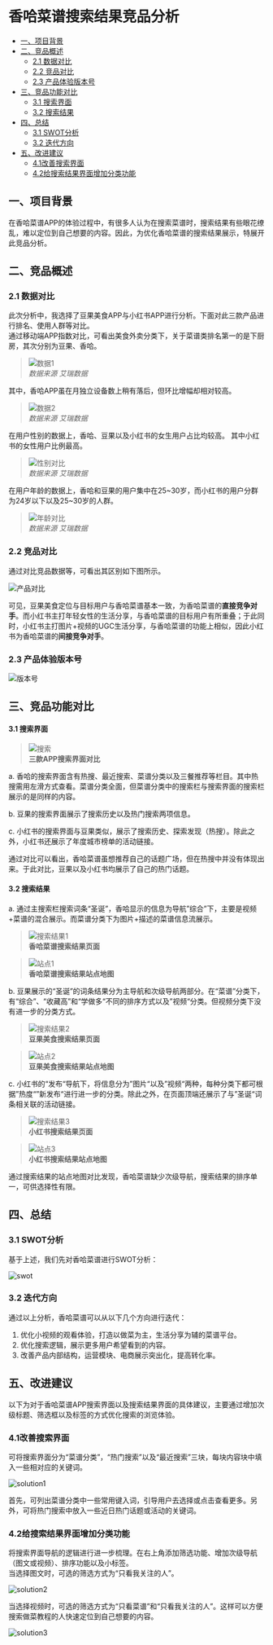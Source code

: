 

# 香哈菜谱搜索结果竞品分析  

<!-- START doctoc generated TOC please keep comment here to allow auto update -->
<!-- DON'T EDIT THIS SECTION, INSTEAD RE-RUN doctoc TO UPDATE -->


  - [一、项目背景](#%E4%B8%80%E9%A1%B9%E7%9B%AE%E8%83%8C%E6%99%AF)
  - [二、竞品概述](#%E4%BA%8C%E7%AB%9E%E5%93%81%E6%A6%82%E8%BF%B0)
    - [2.1 数据对比](#21-%E6%95%B0%E6%8D%AE%E5%AF%B9%E6%AF%94)
    - [2.2 竞品对比](#22-%E7%AB%9E%E5%93%81%E5%AF%B9%E6%AF%94)
    - [2.3 产品体验版本号](#23-%E4%BA%A7%E5%93%81%E4%BD%93%E9%AA%8C%E7%89%88%E6%9C%AC%E5%8F%B7)
  - [三、竞品功能对比](#%E4%B8%89%E7%AB%9E%E5%93%81%E5%8A%9F%E8%83%BD%E5%AF%B9%E6%AF%94)
      - [3.1 搜索界面](#31-%E6%90%9C%E7%B4%A2%E7%95%8C%E9%9D%A2)
      - [3.2 搜索结果](#32-%E6%90%9C%E7%B4%A2%E7%BB%93%E6%9E%9C)
  - [四、总结](#%E5%9B%9B%E6%80%BB%E7%BB%93)
    - [3.1 SWOT分析](#31-swot%E5%88%86%E6%9E%90)
    - [3.2 迭代方向](#32-%E8%BF%AD%E4%BB%A3%E6%96%B9%E5%90%91)
  - [五、改进建议](#%E4%BA%94%E6%94%B9%E8%BF%9B%E5%BB%BA%E8%AE%AE)
    - [4.1改善搜索界面](#41%E6%94%B9%E5%96%84%E6%90%9C%E7%B4%A2%E7%95%8C%E9%9D%A2)
    - [4.2给搜索结果界面增加分类功能](#42%E7%BB%99%E6%90%9C%E7%B4%A2%E7%BB%93%E6%9E%9C%E7%95%8C%E9%9D%A2%E5%A2%9E%E5%8A%A0%E5%88%86%E7%B1%BB%E5%8A%9F%E8%83%BD)

<!-- END doctoc generated TOC please keep comment here to allow auto update -->

## 一、项目背景  
在香哈菜谱APP的体验过程中，有很多人认为在搜索菜谱时，搜索结果有些眼花缭乱，难以定位到自己想要的内容。因此，为优化香哈菜谱的搜索结果展示，特展开此竞品分析。  

## 二、竞品概述  
### 2.1 数据对比  
此次分析中，我选择了豆果美食APP与小红书APP进行分析。下面对此三款产品进行排名、使用人群等对比。   
通过移动端APP指数对比，可看出美食外卖分类下，关于菜谱类排名第一的是下厨房，其次分别为豆果、香哈。  

>![数据1](img/数据1.png "数据1")  
> *数据来源 艾瑞数据*  

其中，香哈APP虽在月独立设备数上稍有落后，但环比增幅却相对较高。 

>![数据2](img/数据2.png "数据2")  
> *数据来源 艾瑞数据* 

在用户性别的数据上，香哈、豆果以及小红书的女生用户占比均较高。 其中小红书的女性用户比例最高。  

>![性别对比](img/性别对比.png "性别对比")   
> *数据来源 艾瑞数据*

在用户年龄的数据上，香哈和豆果的用户集中在25~30岁，而小红书的用户分群为24岁以下以及25~30岁的人群。 

>![年龄对比](img/年龄对比.png "年龄对比")   
> *数据来源 艾瑞数据*   

### 2.2 竞品对比  
通过对比竞品数据等，可看出其区别如下图所示。  

![产品对比](img/产品对比1.png "产品对比")  
 

可见，豆果美食定位与目标用户与香哈菜谱基本一致，为香哈菜谱的**直接竞争对手**。而小红书主打年轻女性的生活分享，与香哈菜谱的目标用户有所重叠；于此同时，小红书主打图片+视频的UGC生活分享，与香哈菜谱的功能上相似，因此小红书为香哈菜谱的**间接竞争对手**。

### 2.3 产品体验版本号  
![版本号](img/版本号.png "版本号")  

## 三、竞品功能对比  

#### 3.1 搜索界面  

>    ![搜索](img/搜索.png "搜索")   
>   **三款APP搜索界面对比**

a. 香哈的搜索界面含有热搜、最近搜索、菜谱分类以及三餐推荐等栏目。其中热搜需用左滑方式查看。菜谱分类全面，但菜谱分类中的搜索栏与搜索界面的搜索栏展示的是同样的内容。  

b. 豆果的搜索界面展示了搜索历史以及热门搜索两项信息。  

c. 小红书的搜索界面与豆果类似，展示了搜索历史、探索发现（热搜）。除此之外，小红书还展示了年度城市榜单的活动链接。  

通过对比可以看出，香哈菜谱虽想推荐自己的话题广场，但在热搜中并没有体现出来。于此对比，豆果以及小红书均展示了自己的热门话题。  

#### 3.2 搜索结果  
a. 通过主搜索栏搜索词条“圣诞”，香哈显示的信息为导航”综合”下，主要是视频+菜谱的混合展示。而菜谱分类下为图片+描述的菜谱信息流展示。  

>![搜索结果1](img/搜索结果1.png "搜索结果1")  
> **香哈菜谱搜索结果页面**   

>![站点1](img/香哈站点.png "站点1")  
>  **香哈菜谱搜索结果站点地图**

b. 豆果展示的“圣诞”的词条结果分为主导航和次级导航两部分。在“菜谱”分类下，有“综合”、“收藏高”和“学做多“不同的排序方式以及”视频“分类。但视频分类下没有进一步的分类方式。

>![搜索结果2](img/搜索结果2.png "搜索结果2")   
> **豆果美食搜索结果页面**    

>![站点2](img/豆果站点.png "站点2")  
> **豆果美食搜索结果站点地图**  

c. 小红书的“发布“导航下，将信息分为”图片“以及”视频“两种，每种分类下都可根据”热度“”新发布“进行进一步的分类。除此之外，在页面顶端还展示了与”圣诞“词条相关联的活动链接。  

>![搜索结果3](img/搜索结果3.png "搜索结果3")  
> **小红书搜索结果页面**      

>![站点3](img/小红书站点.png "站点3")  
> **小红书搜索结果站点地图**    

通过搜索结果的站点地图对比发现，香哈菜谱缺少次级导航，搜索结果的排序单一，可供选择性有限。  

## 四、总结   
### 3.1 SWOT分析
基于上述，我们先对香哈菜谱进行SWOT分析： 

![swot](img/swot.png "swot")    


### 3.2 迭代方向  

通过以上分析，香哈菜谱可以从以下几个方向进行迭代： 
1. 优化小视频的观看体验，打造以做菜为主，生活分享为辅的菜谱平台。
2. 优化搜索逻辑，展示更多用户希望看到的内容。
3. 改善产品内部结构，运营模块、电商展示突出化，提高转化率。 

## 五、改进建议  

以下为对于香哈菜谱APP搜索界面以及搜索结果界面的具体建议，主要通过增加次级标题、筛选框以及标签的方式优化搜索的浏览体验。 

### 4.1改善搜索界面 
可将搜索界面分为“菜谱分类”，“热门搜索”以及“最近搜索”三块，每块内容块中填入一些相对应的关键词。 

![solution1](img/solution1.png "solution1")   

首先，可列出菜谱分类中一些常用键入词，引导用户去选择或点击查看更多。另外，可将热门搜索中放入一些近日热门话题或活动的关键词。  

### 4.2给搜索结果界面增加分类功能  

将搜索界面导航的逻辑进行进一步梳理。在右上角添加筛选功能、增加次级导航（图文或视频）、排序功能以及小标签。  
当选择图文时，可选的筛选方式为“只看我关注的人”。 

![solution2](img/solution2.png "solution2")    

当选择视频时，可选的筛选方式为“只看菜谱”和“只看我关注的人”。这样可以方便搜索做菜教程的人快速定位到自己想要的内容。  

![solution3](img/solution3.png "solution3")   
